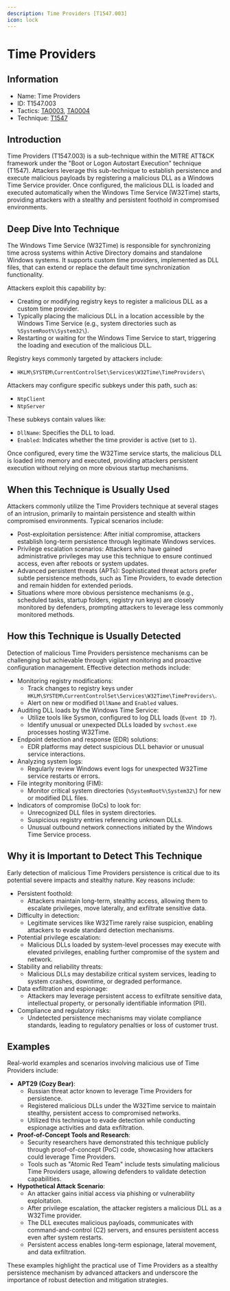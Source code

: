 ```yaml
---
description: Time Providers [T1547.003]
icon: lock
---
```


# Time Providers

## Information

* Name: Time Providers
* ID: T1547.003
* Tactics: [TA0003](../), [TA0004](../../ta0004/)
* Technique: [T1547](./)

## Introduction

Time Providers (T1547.003) is a sub-technique within the MITRE ATT\&CK framework under the "Boot or Logon Autostart Execution" technique (T1547). Attackers leverage this sub-technique to establish persistence and execute malicious payloads by registering a malicious DLL as a Windows Time Service provider. Once configured, the malicious DLL is loaded and executed automatically when the Windows Time Service (W32Time) starts, providing attackers with a stealthy and persistent foothold in compromised environments.

## Deep Dive Into Technique

The Windows Time Service (W32Time) is responsible for synchronizing time across systems within Active Directory domains and standalone Windows systems. It supports custom time providers, implemented as DLL files, that can extend or replace the default time synchronization functionality.

Attackers exploit this capability by:

* Creating or modifying registry keys to register a malicious DLL as a custom time provider.
* Typically placing the malicious DLL in a location accessible by the Windows Time Service (e.g., system directories such as `%SystemRoot%\System32\`).
* Restarting or waiting for the Windows Time Service to start, triggering the loading and execution of the malicious DLL.

Registry keys commonly targeted by attackers include:

* `HKLM\SYSTEM\CurrentControlSet\Services\W32Time\TimeProviders\`

Attackers may configure specific subkeys under this path, such as:

* `NtpClient`
* `NtpServer`

These subkeys contain values like:

* `DllName`: Specifies the DLL to load.
* `Enabled`: Indicates whether the time provider is active (set to `1`).

Once configured, every time the W32Time service starts, the malicious DLL is loaded into memory and executed, providing attackers persistent execution without relying on more obvious startup mechanisms.

## When this Technique is Usually Used

Attackers commonly utilize the Time Providers technique at several stages of an intrusion, primarily to maintain persistence and stealth within compromised environments. Typical scenarios include:

* Post-exploitation persistence: After initial compromise, attackers establish long-term persistence through legitimate Windows services.
* Privilege escalation scenarios: Attackers who have gained administrative privileges may use this technique to ensure continued access, even after reboots or system updates.
* Advanced persistent threats (APTs): Sophisticated threat actors prefer subtle persistence methods, such as Time Providers, to evade detection and remain hidden for extended periods.
* Situations where more obvious persistence mechanisms (e.g., scheduled tasks, startup folders, registry run keys) are closely monitored by defenders, prompting attackers to leverage less commonly monitored methods.

## How this Technique is Usually Detected

Detection of malicious Time Providers persistence mechanisms can be challenging but achievable through vigilant monitoring and proactive configuration management. Effective detection methods include:

* Monitoring registry modifications:
  * Track changes to registry keys under `HKLM\SYSTEM\CurrentControlSet\Services\W32Time\TimeProviders\`.
  * Alert on new or modified `DllName` and `Enabled` values.
* Auditing DLL loads by the Windows Time Service:
  * Utilize tools like Sysmon, configured to log DLL loads (`Event ID 7`).
  * Identify unusual or unexpected DLLs loaded by `svchost.exe` processes hosting W32Time.
* Endpoint detection and response (EDR) solutions:
  * EDR platforms may detect suspicious DLL behavior or unusual service interactions.
* Analyzing system logs:
  * Regularly review Windows event logs for unexpected W32Time service restarts or errors.
* File integrity monitoring (FIM):
  * Monitor critical system directories (`%SystemRoot%\System32\`) for new or modified DLL files.
* Indicators of compromise (IoCs) to look for:
  * Unrecognized DLL files in system directories.
  * Suspicious registry entries referencing unknown DLLs.
  * Unusual outbound network connections initiated by the Windows Time Service process.

## Why it is Important to Detect This Technique

Early detection of malicious Time Providers persistence is critical due to its potential severe impacts and stealthy nature. Key reasons include:

* Persistent foothold:
  * Attackers maintain long-term, stealthy access, allowing them to escalate privileges, move laterally, and exfiltrate sensitive data.
* Difficulty in detection:
  * Legitimate services like W32Time rarely raise suspicion, enabling attackers to evade standard detection mechanisms.
* Potential privilege escalation:
  * Malicious DLLs loaded by system-level processes may execute with elevated privileges, enabling further compromise of the system and network.
* Stability and reliability threats:
  * Malicious DLLs may destabilize critical system services, leading to system crashes, downtime, or degraded performance.
* Data exfiltration and espionage:
  * Attackers may leverage persistent access to exfiltrate sensitive data, intellectual property, or personally identifiable information (PII).
* Compliance and regulatory risks:
  * Undetected persistence mechanisms may violate compliance standards, leading to regulatory penalties or loss of customer trust.

## Examples

Real-world examples and scenarios involving malicious use of Time Providers include:

* **APT29 (Cozy Bear)**:
  * Russian threat actor known to leverage Time Providers for persistence.
  * Registered malicious DLLs under the W32Time service to maintain stealthy, persistent access to compromised networks.
  * Utilized this technique to evade detection while conducting espionage activities and data exfiltration.
* **Proof-of-Concept Tools and Research**:
  * Security researchers have demonstrated this technique publicly through proof-of-concept (PoC) code, showcasing how attackers could leverage Time Providers.
  * Tools such as "Atomic Red Team" include tests simulating malicious Time Providers usage, allowing defenders to validate detection capabilities.
* **Hypothetical Attack Scenario**:
  * An attacker gains initial access via phishing or vulnerability exploitation.
  * After privilege escalation, the attacker registers a malicious DLL as a W32Time provider.
  * The DLL executes malicious payloads, communicates with command-and-control (C2) servers, and ensures persistent access even after system restarts.
  * Persistent access enables long-term espionage, lateral movement, and data exfiltration.

These examples highlight the practical use of Time Providers as a stealthy persistence mechanism by advanced attackers and underscore the importance of robust detection and mitigation strategies.
